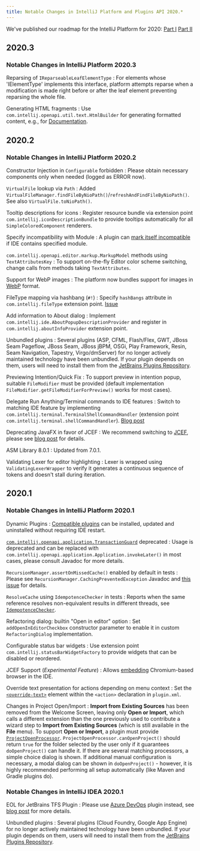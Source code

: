 ```yaml
---
title: Notable Changes in IntelliJ Platform and Plugins API 2020.*
---
```

<!-- Copyright 2000-2020 JetBrains s.r.o. and other contributors. Use of this source code is governed by the Apache 2.0 license that can be found in the LICENSE file. -->

We've published our roadmap for the IntelliJ Platform for 2020: [Part I](https://blog.jetbrains.com/idea/2019/12/intellij-platform-roadmap-for-2020/) [Part II](https://blog.jetbrains.com/idea/2020/01/intellij-based-ide-features-roadmap-for-2020/)

## 2020.3

### Notable Changes in IntelliJ Platform 2020.3

Reparsing of `IReparseableLeafElementType`
: For elements whose 'IElementType' implements this interface, platform attempts reparse when a modification is made right before or after the leaf element preventing reparsing the whole file.
      
Generating HTML fragments
: Use `com.intellij.openapi.util.text.HtmlBuilder` for generating formatted content, e.g., for [Documentation](/reference_guide/custom_language_support/documentation.md).
                                                                                                             
## 2020.2

### Notable Changes in IntelliJ Platform 2020.2

Constructor Injection in `Configurable` forbidden
: Please obtain necessary components only when needed (logged as ERROR now).

`VirtualFile` lookup via `Path`
: Added `VirtualFileManager.findFileByNioPath()`/`refreshAndFindFileByNioPath()`. See also `VirtualFile.toNioPath()`.

Tooltip descriptions for icons
: Register resource bundle via extension point `com.intellij.iconDescriptionBundle` to provide tooltips automatically for all `SimpleColoredComponent` renderers.

Specify incompatibility with Module
: A plugin can [mark itself incompatible](/basics/getting_started/plugin_compatibility.md#declaring-incompatibility-with-module) if IDE contains specified module.

`com.intellij.openapi.editor.markup.MarkupModel` methods using `TextAttributesKey`
: To support on-the-fly Editor color scheme switching, change calls from methods taking `TextAttributes`.

Support for WebP images
: The platform now bundles support for images in [WebP](https://en.wikipedia.org/wiki/WebP) format.

FileType mapping via hashbang (`#!`)
: Specify `hashBangs` attribute in `com.intellij.fileType` extension point. [Issue](https://youtrack.jetbrains.com/issue/IDEA-175757)

Add information to About dialog
: Implement `com.intellij.ide.AboutPopupDescriptionProvider` and register in `com.intellij.aboutInfoProvider` extension point.

Unbundled plugins
: Several plugins (ASP, CFML, Flash/Flex, GWT, JBoss Seam Pageflow, JBoss Seam, JBoss jBPM, OSGi, Play Framework, Resin, Seam Navigation, Tapestry, Virgo/dmServer) for no longer actively maintained technology have been unbundled. If your plugin depends on them, users will need to install them from the [JetBrains Plugins Repository](https://plugins.jetbrains.com).

Previewing Intention/Quick Fix
: To support preview in intention popup, suitable `FileModifier` must be provided (default implementation `FileModifier.getFileModifierForPreview()` works for most cases).

Delegate Run Anything/Terminal commands to IDE features
: Switch to matching IDE feature by implementing `com.intellij.terminal.TerminalShellCommandHandler` (extension point `com.intellij.terminal.shellCommandHandler`). [Blog post](https://blog.jetbrains.com/idea/2020/07/run-ide-features-from-the-terminal/)

Deprecating JavaFX in favor of JCEF
: We recommend switching to [JCEF](/reference_guide/jcef.md), please see [blog post](https://blog.jetbrains.com/platform/2020/07/javafx-and-jcef-in-the-intellij-platform/) for details.

ASM Library 8.0.1
: Updated from 7.0.1.

Validating Lexer for editor highlighting
: Lexer is wrapped using `ValidatingLexerWrapper` to verify it generates a continuous sequence of tokens and doesn't stall during iteration.

## 2020.1

### Notable Changes in IntelliJ Platform 2020.1

Dynamic Plugins
: [Compatible plugins](/basics/plugin_structure/dynamic_plugins.md) can be installed, updated and uninstalled without requiring IDE restart.

[`com.intellij.openapi.application.TransactionGuard`](upsource:///platform/core-api/src/com/intellij/openapi/application/TransactionGuard.java) deprecated
: Usage is deprecated and can be replaced with `com.intellij.openapi.application.Application.invokeLater()` in most cases, please consult Javadoc for more details.

`RecursionManager.assertOnMissedCache()` enabled by default in tests
: Please see `RecursionManager.CachingPreventedException` Javadoc and [this issue](https://youtrack.jetbrains.com/issue/IDEA-228809) for details.

`ResolveCache` using `IdempotenceChecker` in tests
: Reports when the same reference resolves non-equivalent results in different threads, see [`IdempotenceChecker`](upsource:///platform/core-impl/src/com/intellij/util/IdempotenceChecker.java).

Refactoring dialog: builtin "Open in editor" option
: Set `addOpenInEditorCheckbox` constructor parameter to enable it in custom `RefactoringDialog` implementation.

Configurable status bar widgets
: Use extension point `com.intellij.statusBarWidgetFactory` to provide widgets that can be disabled or reordered.

JCEF Support (_Experimental Feature_)
: Allows [embedding](/reference_guide/jcef.md) Chromium-based browser in the IDE.

Override text presentation for actions depending on menu context
: Set the [`<override-text>`](/basics/basic_action_system.md#setting-the-override-text-element-for-an-action) element within the `<action>` declaration in `plugin.xml`.

Changes in Project Open/Import
: **Import from Existing Sources** has been removed from the Welcome Screen, leaving only **Open or Import**, which calls a different extension than the one previously used to contribute a wizard step to **Import from Existing Sources** (which is still available in the **File** menu). To support **Open or Import**, a plugin must provide [`ProjectOpenProcessor`](upsource:///platform/platform-api/src/com/intellij/projectImport/ProjectOpenProcessor.java).
`ProjectOpenProcessor.canOpenProject()` should return `true` for the folder selected by the user only if it guarantees `doOpenProject()` can handle it. If there are several matching processors, a simple choice dialog is shown. If additional manual configuration is necessary, a modal dialog can be shown in `doOpenProject()` - however, it is highly recommended performing all setup automatically (like Maven and Gradle plugins do).

### Notable Changes in IntelliJ IDEA 2020.1

EOL for JetBrains TFS Plugin
: Please use [Azure DevOps](https://plugins.jetbrains.com/plugin/7981-azure-devops) plugin instead, see [blog post](https://blog.jetbrains.com/idea/2020/01/end-of-support-for-tfs-2014-and-older/) for more details.

Unbundled plugins
: Several plugins (Cloud Foundry, Google App Engine) for no longer actively maintained technology have been unbundled. If your plugin depends on them, users will need to install them from the [JetBrains Plugins Repository](https://plugins.jetbrains.com).
